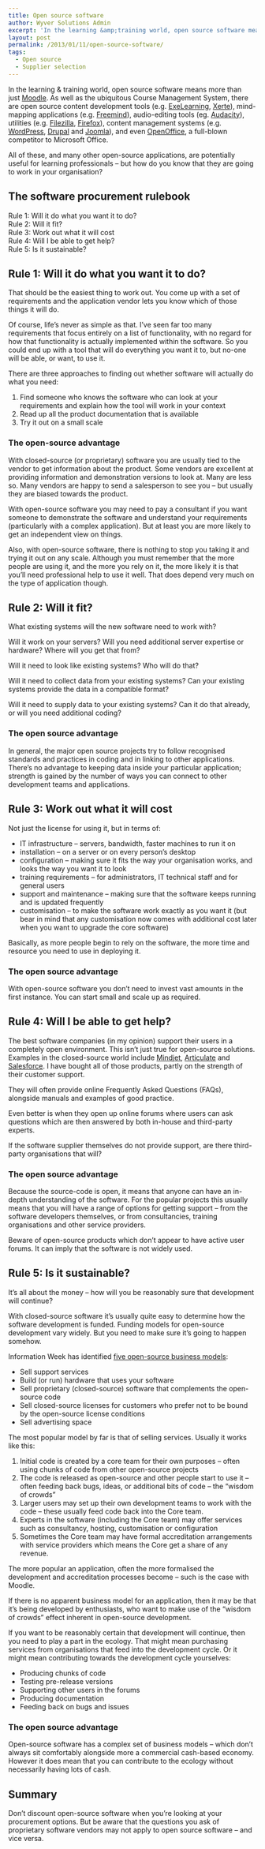 ```yaml
---
title: Open source software
author: Wyver Solutions Admin
excerpt: 'In the learning &amp;training world, open source software means more than just Moodle. There are many other open-source applications potentially useful for learning professionals - but how do you know that they will work for you?'
layout: post
permalink: /2013/01/11/open-source-software/
tags:
  - Open source
  - Supplier selection
---
```

In the learning &amp; training world, open source software means more than just <a href="http://moodle.org/" target="_blank">Moodle</a>. As well as the ubiquitous Course Management System, there are open source content development tools (e.g. [ExeLearning][1], <a href="http://www.nottingham.ac.uk/xerte" target="_blank">Xerte</a>), mind-mapping applications (e.g. [Freemind][2]), audio-editing tools (eg. [Audacity][3]), utilities (e.g. [Filezilla][4], [Firefox][5]), content management systems (e.g. [WordPress][6], <a href="http://drupal.org/" target="_blank">Drupal</a> and [Joomla][7]), and even [OpenOffice][8], a full-blown competitor to Microsoft Office.

All of these, and many other open-source applications, are potentially useful for learning professionals &#8211; but how do you know that they are going to work in your organisation?

## The software procurement rulebook

Rule 1: Will it do what you want it to do?  
Rule 2: Will it fit?  
Rule 3: Work out what it will cost  
Rule 4: Will I be able to get help?  
Rule 5: Is it sustainable?

## Rule 1: Will it do what you want it to do?

That should be the easiest thing to work out. You come up with a set of requirements and the application vendor lets you know which of those things it will do.

Of course, life’s never as simple as that. I’ve seen far too many requirements that focus entirely on a list of functionality, with no regard for how that functionality is actually implemented within the software. So you could end up with a tool that will do everything you want it to, but no-one will be able, or want, to use it.

There are three approaches to finding out whether software will actually do what you need:

  1. Find someone who knows the software who can look at your requirements and explain how the tool will work in your context
  2. Read up all the product documentation that is available
  3. Try it out on a small scale

### The open-source advantage

With closed-source (or proprietary) software you are usually tied to the vendor to get information about the product. Some vendors are excellent at providing information and demonstration versions to look at. Many are less so. Many vendors are happy to send a salesperson to see you &#8211; but usually they are biased towards the product.

With open-source software you may need to pay a consultant if you want someone to demonstrate the software and understand your requirements (particularly with a complex application). But at least you are more likely to get an independent view on things.

Also, with open-source software, there is nothing to stop you taking it and trying it out on any scale. Although you must remember that the more people are using it, and the more you rely on it, the more likely it is that you&#8217;ll need professional help to use it well. That does depend very much on the type of application though.

## Rule 2: Will it fit?

What existing systems will the new software need to work with?

Will it work on your servers? Will you need additional server expertise or hardware? Where will you get that from?

Will it need to look like existing systems? Who will do that?

Will it need to collect data from your existing systems? Can your existing systems provide the data in a compatible format?

Will it need to supply data to your existing systems? Can it do that already, or will you need additional coding?

### The open source advantage

In general, the major open source projects try to follow recognised standards and practices in coding and in linking to other applications. There&#8217;s no advantage to keeping data inside your particular application; strength is gained by the number of ways you can connect to other development teams and applications.

## Rule 3: Work out what it will cost

Not just the license for using it, but in terms of:

  * IT infrastructure &#8211; servers, bandwidth, faster machines to run it on
  * installation &#8211; on a server or on every person’s desktop
  * configuration &#8211; making sure it fits the way your organisation works, and looks the way you want it to look
  * training requirements &#8211; for administrators, IT technical staff and for general users
  * support and maintenance &#8211; making sure that the software keeps running and is updated frequently
  * customisation &#8211; to make the software work exactly as you want it (but bear in mind that any customisation now comes with additional cost later when you want to upgrade the core software)

Basically, as more people begin to rely on the software, the more time and resource you need to use in deploying it.

### The open source advantage

With open-source software you don&#8217;t need to invest vast amounts in the first instance. You can start small and scale up as required.

## Rule 4: Will I be able to get help?

The best software companies (in my opinion) support their users in a completely open environment. This isn’t just true for open-source solutions. Examples in the closed-source world include <a href="http://www.mindjet.com/" target="_blank">Mindjet</a>, <a href="http://www.articulate.com/" target="_blank">Articulate</a> and <a href="http://www.salesforce.com/" target="_blank">Salesforce</a>. I have bought all of those products, partly on the strength of their customer support.

They will often provide online Frequently Asked Questions (FAQs), alongside manuals and examples of good practice.

Even better is when they open up online forums where users can ask questions which are then answered by both in-house and third-party experts.

If the software supplier themselves do not provide support, are there third-party organisations that will?

### The open source advantage

Because the source-code is open, it means that anyone can have an in-depth understanding of the software. For the popular projects this usually means that you will have a range of options for getting support &#8211; from the software developers themselves, or from consultancies, training organisations and other service providers.

Beware of open-source products which don&#8217;t appear to have active user forums. It can imply that the software is not widely used.

## Rule 5: Is it sustainable?

It&#8217;s all about the money &#8211; how will you be reasonably sure that development will continue?

With closed-source software it&#8217;s usually quite easy to determine how the software development is funded. Funding models for open-source development vary widely. But you need to make sure it’s going to happen somehow.

Information Week has identified [five open-source business models][9]:

  * Sell support services
  * Build (or run) hardware that uses your software
  * Sell proprietary (closed-source) software that complements the open-source code
  * Sell closed-source licenses for customers who prefer not to be bound by the open-source license conditions
  * Sell advertising space

The most popular model by far is that of selling services. Usually it works like this:

  1. Initial code is created by a core team for their own purposes &#8211; often using chunks of code from other open-source projects
  2. The code is released as open-source and other people start to use it &#8211; often feeding back bugs, ideas, or additional bits of code &#8211; the &#8220;wisdom of crowds&#8221;
  3. Larger users may set up their own development teams to work with the code &#8211; these usually feed code back into the Core team.
  4. Experts in the software (including the Core team) may offer services such as consultancy, hosting, customisation or configuration
  5. Sometimes the Core team may have formal accreditation arrangements with service providers which means the Core get a share of any revenue.

The more popular an application, often the more formalised the development and accreditation processes become &#8211; such is the case with Moodle.

If there is no apparent business model for an application, then it may be that it’s being developed by enthusiasts, who want to make use of the &#8220;wisdom of crowds&#8221; effect inherent in open-source development.

If you want to be reasonably certain that development will continue, then you need to play a part in the ecology. That might mean purchasing services from organisations that feed into the development cycle. Or it might mean contributing towards the development cycle yourselves:

  * Producing chunks of code
  * Testing pre-release versions
  * Supporting other users in the forums
  * Producing documentation
  * Feeding back on bugs and issues

### The open source advantage

Open-source software has a complex set of business models &#8211; which don&#8217;t always sit comfortably alongside more a commercial cash-based economy. However it does mean that you can contribute to the ecology without necessarily having lots of cash.

## Summary

Don&#8217;t discount open-source software when you&#8217;re looking at your procurement options. But be aware that the questions you ask of proprietary software vendors may not apply to open source software &#8211; and vice versa.

 [1]: http://exelearning.org/
 [2]: http://freemind.sourceforge.net/wiki/index.php/Main_Page
 [3]: http://audacity.sourceforge.net/
 [4]: http://filezilla-project.org/
 [5]: http://www.mozilla.com/firefox/
 [6]: http://wordpress.org/
 [7]: http://www.joomla.org/
 [8]: http://www.openoffice.org/
 [9]: http://www.informationweek.com/blog/main/archives/2008/01/the_five_open_s.html
